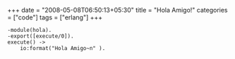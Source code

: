 +++
date = "2008-05-08T06:50:13+05:30"
title = "Hola Amigo!"
categories = ["code"]
tags = ["erlang"] 
+++
<!--more-->
```
-module(hola).
-export([execute/0]).
execute() ->
    io:format("Hola Amigo~n" ).
```

